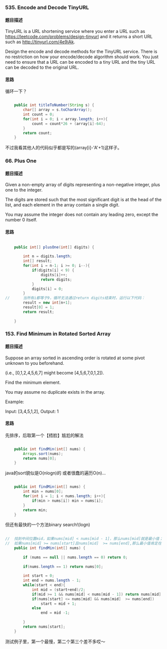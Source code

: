 ### 535. Encode and Decode TinyURL
#### 题目描述

TinyURL is a URL shortening service where you enter a URL such as https://leetcode.com/problems/design-tinyurl and it returns a short URL such as http://tinyurl.com/4e9iAk.

Design the encode and decode methods for the TinyURL service. There is no restriction on how your encode/decode algorithm should work. You just need to ensure that a URL can be encoded to a tiny URL and the tiny URL can be decoded to the original URL.

#### 思路
循环一下？
```java

    public int titleToNumber(String s) {
        char[] array = s.toCharArray();
        int count = 0;
        for(int i = 0; i < array.length; i++){
            count = count*26 + (array[i]-64);
        }
        return count;
    }

```
不过我看其他人的代码似乎都是写的(array[i]-'A'+1)这样子。

### 66. Plus One
#### 题目描述

Given a non-empty array of digits representing a non-negative integer, plus one to the integer.

The digits are stored such that the most significant digit is at the head of the list, and each element in the array contain a single digit.

You may assume the integer does not contain any leading zero, except the number 0 itself.

#### 思路
```java

    public int[] plusOne(int[] digits) {
        
        int n = digits.length;
        int[] result;
        for(int i = n-1; i >= 0; i--){
            if(digits[i] < 9) {
                digits[i]++;
                return digits;
            }
            digits[i] = 0;
        }
//      当所有i都等于9，循环无法通过return digits结束时，运行以下代码：
        result = new int[n+1];
        result[0] = 1;
        return result;
        
    }

```

### 153. Find Minimum in Rotated Sorted Array	
#### 题目描述

Suppose an array sorted in ascending order is rotated at some pivot unknown to you beforehand.

(i.e.,  [0,1,2,4,5,6,7] might become  [4,5,6,7,0,1,2]).

Find the minimum element.

You may assume no duplicate exists in the array.

Example:

Input: [3,4,5,1,2],
Output: 1

#### 思路

先排序，后取第一个【捂脸】尴尬的解法
```java

    public int findMin(int[] nums) {
        Arrays.sort(nums);
        return nums[0];
    }

```
java的sort貌似是O(nlogn)的
或者很蠢的遍历O(n)...
```java

    public int findMin(int[] nums) {
        int min = nums[0];
        for(int i = 1; i < nums.length; i++){
            if(min > nums[i]) min = nums[i];
        }
        return min;
    }

```

但还有最快的一个方法binary search!(logn)

```java
    
//  找到中间位置mid，如果nums[mid] < nums[mid - 1]，那么nums[mid]就是最小值；
//  如果nums[mid] >= nums[start]且nums[mid]  >= nums[end],那么最小值肯定在右半部分，则让start = mid;
    public int findMin(int[] nums) {
        
        if (nums == null || nums.length == 0) return 0;
        
        if(nums.length == 1) return nums[0];
        
        int start = 0;
        int end = nums.length - 1;
        while(start < end){
            int mid = (start+end)/2;
            if(mid >= 1 && nums[mid] < nums[mid - 1]) return nums[mid];
            if(nums[start] <= nums[mid] && nums[mid]  >= nums[end])
                start = mid + 1;
            else
                end = mid -1;
                
        }
        return nums[start];
    }

```

测试例子里，第一个最慢，第二个第三个差不多哎～